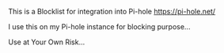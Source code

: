 This is a Blocklist for integration into Pi-hole https://pi-hole.net/


I use this on my Pi-hole instance for blocking purpose...

Use at Your Own Risk...
